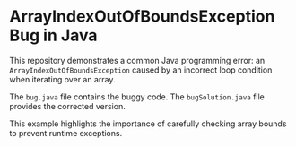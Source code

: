 # ArrayIndexOutOfBoundsException Bug in Java

This repository demonstrates a common Java programming error: an `ArrayIndexOutOfBoundsException` caused by an incorrect loop condition when iterating over an array.

The `bug.java` file contains the buggy code.  The `bugSolution.java` file provides the corrected version.

This example highlights the importance of carefully checking array bounds to prevent runtime exceptions.